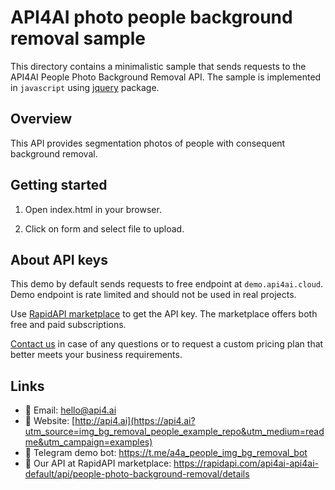 # API4AI photo people background removal sample

This directory contains a minimalistic sample that sends requests to the API4AI People Photo Background Removal API.
The sample is implemented in `javascript` using [jquery](https://www.npmjs.com/package/jquery) package.


## Overview

This API provides segmentation photos of people with consequent background removal.


## Getting started

1. Open index.html in your browser.

2. Click on form and select file to upload.


## About API keys

This demo by default sends requests to free endpoint at `demo.api4ai.cloud`.
Demo endpoint is rate limited and should not be used in real projects.

Use [RapidAPI marketplace](https://rapidapi.com/api4ai-api4ai-default/api/people-photo-background-removal/details) to get the API key. The marketplace offers both
free and paid subscriptions.

[Contact us](https://api4.ai/contacts?utm_source=img_bg_removal_people_example_repo&utm_medium=readme&utm_campaign=examples) in case of any questions or to request a custom pricing plan
that better meets your business requirements.


## Links

* 📩 Email: hello@api4.ai
* 🔗 Website: [http://api4.ai](https://api4.ai?utm_source=img_bg_removal_people_example_repo&utm_medium=readme&utm_campaign=examples)
* 🤖 Telegram demo bot: https://t.me/a4a_people_img_bg_removal_bot
* 🔵 Our API at RapidAPI marketplace: https://rapidapi.com/api4ai-api4ai-default/api/people-photo-background-removal/details
